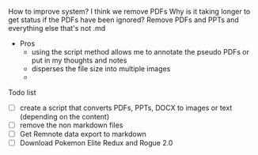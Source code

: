 How to improve system?
I think we remove PDFs
Why is it taking longer to get status if the PDFs have been ignored?
Remove PDFs and PPTs and everything else that's not .md
- Pros
	- using the script method allows me to annotate the pseudo PDFs or put in my thoughts and notes
	- disperses the file size into multiple images
	- 

Todo list
- [ ] create a script that converts PDFs, PPTs, DOCX to images or text (depending on the content)
- [ ] remove the non markdown files
- [ ] Get Remnote data export to markdown
- [ ] Download Pokemon Elite Redux and Rogue 2.0